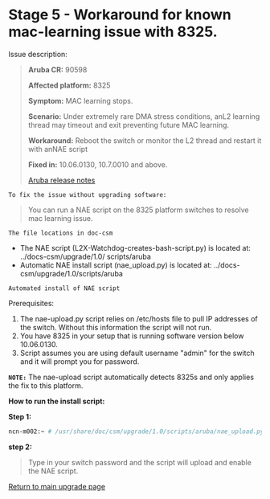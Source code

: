 # Stage 5 - Workaround for known mac-learning issue with 8325.

Issue description:

> **Aruba CR:**          90598
>
> **Affected platform:** 8325
>
>**Symptom:**           MAC learning stops.
>
>**Scenario:**          Under extremely rare DMA stress conditions, anL2 learning thread may timeout and exit preventing future MAC learning.
>
>**Workaround:**        Reboot the switch or monitor the L2 thread and restart it with anNAE     script
>
>**Fixed in:**        10.06.0130, 10.7.0010 and above.
>
> [Aruba release notes](https://asp.arubanetworks.com/downloads;products=Aruba%20Switches;productSeries=Aruba%208325%20Switch%20Series)

`To fix the issue without upgrading software:`

 > You can run a NAE script on the 8325 platform switches to resolve mac learning issue.

`The file locations in doc-csm`

- The NAE script (L2X-Watchdog-creates-bash-script.py) is located at: ../docs-csm/upgrade/1.0/    scripts/aruba
- Automatic NAE install script (nae_upload.py) is located at: ../docs-csm/upgrade/1.0/scripts/aruba

`Automated install of NAE script`

Prerequisites:

1. The nae-upload.py script relies on /etc/hosts file to pull IP addresses of the switch. Without this information the script will not run.
2. You have 8325 in your setup that is running software version below 10.06.0130.
3. Script assumes you  are using default username "admin"  for the switch and it will prompt you for password.

**`NOTE:`** The nae-upload script automatically detects 8325s and only applies the fix to this platform.

**How to run the install script:**

**Step 1:**

```bash
ncn-m002:~ # /usr/share/doc/csm/upgrade/1.0/scripts/aruba/nae_upload.py
```

**step 2:**

> Type in your switch password and the script will upload and enable the NAE script.

[Return to main upgrade page](README.md)